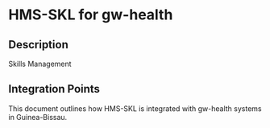 # HMS-SKL for gw-health

## Description

Skills Management

## Integration Points

This document outlines how HMS-SKL is integrated with gw-health systems in Guinea-Bissau.
